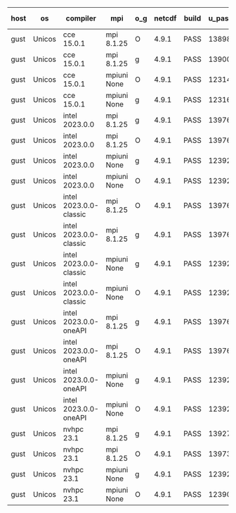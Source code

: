 

| host     | os       | compiler                              | mpi                      | o_g        | netcdf        | build       | u_pass          | u_fail          | s_pass            | s_fail            | e_pass             | e_fail             | nuopc_pass       | nuopc_fail       | artifacts link          |
|----------|----------|---------------------------------------|--------------------------|------------|---------------|-------------|-----------------|-----------------|-------------------|-------------------|--------------------|--------------------|------------------|------------------|-------------------------|
| gust | Unicos | cce 15.0.1 | mpi 8.1.25  | O | 4.9.1  | PASS | 13898 | 78 | 49 | 0 | 81 | 0 | 52 | 1 | <a href="https://github.com/esmf-org/esmf-test-artifacts/tree/2e662a974a6a1ef6c0af7ac2f789dd14a2fa4800/develop/cce/15.0.1/O/mpi/8.1.25" target="_blank">2e662a9</a> | 
| gust | Unicos | cce 15.0.1 | mpi 8.1.25  | g | 4.9.1  | PASS | 13900 | 76 | 49 | 0 | 81 | 0 | 52 | 1 | <a href="https://github.com/esmf-org/esmf-test-artifacts/tree/b18b11d0bf224b2468d377bdc707d87be6d7d01a/develop/cce/15.0.1/g/mpi/8.1.25" target="_blank">b18b11d</a> | 
| gust | Unicos | cce 15.0.1 | mpiuni None  | O | 4.9.1  | PASS | 12314 | 78 | 8 | 0 | 44 | 0 | None | None | <a href="https://github.com/esmf-org/esmf-test-artifacts/tree/a1f32852339aa6ac403d7f01436e80bafd832365/develop/cce/15.0.1/O/mpiuni/None" target="_blank">a1f3285</a> | 
| gust | Unicos | cce 15.0.1 | mpiuni None  | g | 4.9.1  | PASS | 12316 | 76 | 8 | 0 | 44 | 0 | None | None | <a href="https://github.com/esmf-org/esmf-test-artifacts/tree/a5d0ae6426e5ba0ce09503face5f4080e546da2b/develop/cce/15.0.1/g/mpiuni/None" target="_blank">a5d0ae6</a> | 
| gust | Unicos | intel 2023.0.0 | mpi 8.1.25  | g | 4.9.1  | PASS | 13976 | 0 | 49 | 0 | 81 | 0 | 53 | 0 | <a href="https://github.com/esmf-org/esmf-test-artifacts/tree/2b59ba5afc76b9e0ec26c09fa390aa0b5f071bd2/develop/intel/2023.0.0/g/mpi/8.1.25" target="_blank">2b59ba5</a> | 
| gust | Unicos | intel 2023.0.0 | mpi 8.1.25  | O | 4.9.1  | PASS | 13976 | 0 | 49 | 0 | 81 | 0 | 53 | 0 | <a href="https://github.com/esmf-org/esmf-test-artifacts/tree/b81aef9a911ad226d7c0926dd7006947db14d00d/develop/intel/2023.0.0/O/mpi/8.1.25" target="_blank">b81aef9</a> | 
| gust | Unicos | intel 2023.0.0 | mpiuni None  | g | 4.9.1  | PASS | 12392 | 0 | 8 | 0 | 44 | 0 | None | None | <a href="https://github.com/esmf-org/esmf-test-artifacts/tree/9ce55b5b6525f4c0139b6d56bf58f47723670759/develop/intel/2023.0.0/g/mpiuni/None" target="_blank">9ce55b5</a> | 
| gust | Unicos | intel 2023.0.0 | mpiuni None  | O | 4.9.1  | PASS | 12392 | 0 | 8 | 0 | 44 | 0 | None | None | <a href="https://github.com/esmf-org/esmf-test-artifacts/tree/0666d2019bc98c2e2847d96b81e8544f4a9b47a2/develop/intel/2023.0.0/O/mpiuni/None" target="_blank">0666d20</a> | 
| gust | Unicos | intel 2023.0.0-classic | mpi 8.1.25  | O | 4.9.1  | PASS | 13976 | 0 | 49 | 0 | 81 | 0 | 53 | 0 | <a href="https://github.com/esmf-org/esmf-test-artifacts/tree/0c4270eefa439db521bd51b5e81cd8ace8a5900c/develop/intel/2023.0.0-classic/O/mpi/8.1.25" target="_blank">0c4270e</a> | 
| gust | Unicos | intel 2023.0.0-classic | mpi 8.1.25  | g | 4.9.1  | PASS | 13976 | 0 | 49 | 0 | 81 | 0 | 53 | 0 | <a href="https://github.com/esmf-org/esmf-test-artifacts/tree/e9012971f9a784f90b3922814d7ed0811fea7394/develop/intel/2023.0.0-classic/g/mpi/8.1.25" target="_blank">e901297</a> | 
| gust | Unicos | intel 2023.0.0-classic | mpiuni None  | g | 4.9.1  | PASS | 12392 | 0 | 8 | 0 | 44 | 0 | None | None | <a href="https://github.com/esmf-org/esmf-test-artifacts/tree/9eb44f77fb6623fb233de6743a97aa37b264dc5e/develop/intel/2023.0.0-classic/g/mpiuni/None" target="_blank">9eb44f7</a> | 
| gust | Unicos | intel 2023.0.0-classic | mpiuni None  | O | 4.9.1  | PASS | 12392 | 0 | 8 | 0 | 44 | 0 | None | None | <a href="https://github.com/esmf-org/esmf-test-artifacts/tree/54f70df19f9229edce5dce9abd7b7c1a9efc6277/develop/intel/2023.0.0-classic/O/mpiuni/None" target="_blank">54f70df</a> | 
| gust | Unicos | intel 2023.0.0-oneAPI | mpi 8.1.25  | g | 4.9.1  | PASS | 13976 | 0 | 49 | 0 | 81 | 0 | 49 | 4 | <a href="https://github.com/esmf-org/esmf-test-artifacts/tree/602c0950078b19af8a4bb856e5a5a8be23642ee7/develop/intel/2023.0.0-oneAPI/g/mpi/8.1.25" target="_blank">602c095</a> | 
| gust | Unicos | intel 2023.0.0-oneAPI | mpi 8.1.25  | O | 4.9.1  | PASS | 13976 | 0 | 48 | 1 | 81 | 0 | 40 | 13 | <a href="https://github.com/esmf-org/esmf-test-artifacts/tree/717a125b0774e393e9c5d5a56d8d95d190d05699/develop/intel/2023.0.0-oneAPI/O/mpi/8.1.25" target="_blank">717a125</a> | 
| gust | Unicos | intel 2023.0.0-oneAPI | mpiuni None  | g | 4.9.1  | PASS | 12392 | 0 | 8 | 0 | 44 | 0 | None | None | <a href="https://github.com/esmf-org/esmf-test-artifacts/tree/77e1988452e01d144e6ece647545cd3cf36a90e2/develop/intel/2023.0.0-oneAPI/g/mpiuni/None" target="_blank">77e1988</a> | 
| gust | Unicos | intel 2023.0.0-oneAPI | mpiuni None  | O | 4.9.1  | PASS | 12392 | 0 | 8 | 0 | 44 | 0 | None | None | <a href="https://github.com/esmf-org/esmf-test-artifacts/tree/27bdc73fa8b4cb743c32fcbf2ecca865a669fe94/develop/intel/2023.0.0-oneAPI/O/mpiuni/None" target="_blank">27bdc73</a> | 
| gust | Unicos | nvhpc 23.1 | mpi 8.1.25  | g | 4.9.1  | PASS | 13927 | 49 | 47 | 2 | 79 | 2 | 45 | 8 | <a href="https://github.com/esmf-org/esmf-test-artifacts/tree/ae62b78f048ec122ed781fbf11f07b74e2345420/develop/nvhpc/23.1/g/mpi/8.1.25" target="_blank">ae62b78</a> | 
| gust | Unicos | nvhpc 23.1 | mpi 8.1.25  | O | 4.9.1  | PASS | 13973 | 3 | 49 | 0 | 81 | 0 | 45 | 8 | <a href="https://github.com/esmf-org/esmf-test-artifacts/tree/4ab5d4e1215456ab8236cebf1de113586aa82417/develop/nvhpc/23.1/O/mpi/8.1.25" target="_blank">4ab5d4e</a> | 
| gust | Unicos | nvhpc 23.1 | mpiuni None  | g | 4.9.1  | PASS | 12392 | 0 | 6 | 2 | 44 | 0 | None | None | <a href="https://github.com/esmf-org/esmf-test-artifacts/tree/92644b26aa9f721e8dd319ef1b2612855d77eefc/develop/nvhpc/23.1/g/mpiuni/None" target="_blank">92644b2</a> | 
| gust | Unicos | nvhpc 23.1 | mpiuni None  | O | 4.9.1  | PASS | 12390 | 2 | 8 | 0 | 44 | 0 | None | None | <a href="https://github.com/esmf-org/esmf-test-artifacts/tree/73f2b21028e3b90b5aad5bb426080922e7562161/develop/nvhpc/23.1/O/mpiuni/None" target="_blank">73f2b21</a> | 
